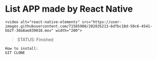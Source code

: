 <h1>List APP made by React Native</h1>


<p align="center">

    <video alt="react-native-elements" src="https://user-images.githubusercontent.com/71585908/202835213-6dfbc18d-50c6-4541-bb2f-30a8ae839018.mov" width="200">

</p>

> STATUS: Finished

```
How to install:
GIT CLONE
```
